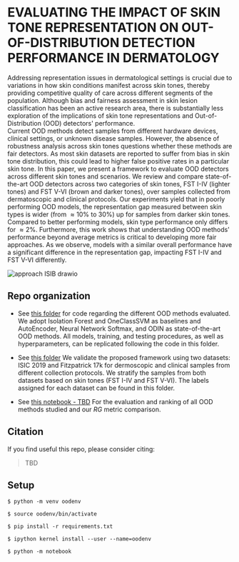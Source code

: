 # EVALUATING THE IMPACT OF SKIN TONE REPRESENTATION ON OUT-OF-DISTRIBUTION DETECTION PERFORMANCE IN DERMATOLOGY

Addressing representation issues in dermatological settings is crucial due to variations in how skin conditions manifest across skin tones, thereby providing competitive quality of care across different segments of the population. Although bias and fairness assessment in skin lesion classification has been an active research area, there is substantially less exploration of the implications of skin tone representations and Out-of-Distribution (OOD) detectors' performance.  
Current OOD methods detect samples from different hardware devices, clinical settings, or unknown disease samples. However, the absence of robustness analysis across skin tones questions whether these methods are fair detectors. 
As most skin datasets are reported to suffer from bias in skin tone distribution, this could lead to higher false positive rates in a particular skin tone.  In this paper, we present a framework to evaluate OOD detectors across different skin tones and scenarios.
We review and compare state-of-the-art OOD detectors across two categories of skin tones, FST I-IV (lighter tones) and FST V-VI (brown and darker tones), over samples collected from dermatoscopic and clinical protocols. 
Our experiments yield that in poorly performing OOD models, the representation gap measured between skin types is wider (from $\approx 10\%$ to $30\%$) up for samples from darker skin tones. Compared to better performing models, skin type performance only differs for $\approx 2\%$. Furthermore, this work shows that understanding  OOD methods' performance beyond average metrics is critical to developing more fair approaches. As we observe, models with a similar overall performance have a significant difference in the representation gap, impacting FST I-IV and FST V-VI differently.

![approach ISIB drawio](https://github.com/assalaabnk/OOD-in-Dermatology/assets/61749380/30ca973e-c55d-40c0-b57a-c5d0906a8c0d)

## Repo organization

- See [this folder](./OOD%20methods) for code regarding the different OOD methods evaluated. We adopt Isolation Forest and OneClassSVM as baselines and AutoEncoder, Neural Network Softmax, and ODIN as state-of-the-art OOD methods. All models, training, and testing procedures, as well as hyperparameters, can be replicated following the code in this folder.

- See [this folder](./data) We validate the proposed framework using two datasets: ISIC 2019 and Fitzpatrick 17k for dermoscopic and clinical samples from different collection protocols. We stratify the samples from both datasets based on skin tones (FST I-IV and FST V-VI). The labels assigned for each dataset can be found in this folder.

- See [this notebook - TBD](XX) For the evaluation and ranking of all OOD methods studied and our $RG$ metric comparison.

## Citation

If you find useful this repo, please consider citing:
> TBD

## Setup 

`$ python -m venv oodenv`

`$ source oodenv/bin/activate`

`$ pip install -r requirements.txt`

`$ ipython kernel install --user --name=oodenv`

`$ python -m notebook`
